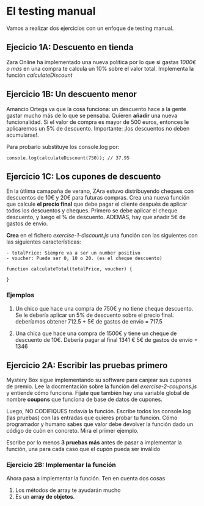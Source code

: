 # El testing manual

Vamos a realizar dos ejercicios con un enfoque de testing manual.

## Ejecicio 1A: Descuento en tienda

Zara Online ha implementado una nueva política por lo que si gastas *1000€ o más* en una compra te calcula un 10% sobre el valor total. Implementa la función _calculateDiscount_

## Ejercicio 1B: Un descuento menor

Amancio Ortega va que la cosa funciona: un descuento hace a la gente gastar mucho más de lo que se pensaba. Quieren **añadir** una nueva funcionalidad. Si el valor de compra es mayor de 500 euros, entonces le aplicaremos un 5% de descuento. Importante: ¡los descuentos no deben acumularse!. 

Para probarlo substituye los console.log por:

```
console.log(calculateDiscount(750)); // 37.95
```

## Ejercicio 1C: Los cupones de descuento

En la útlima camapaña de verano, ZAra estuvo distribuyendo cheques con descuentos de 10€ y 20€ para futuras compras. Crea una nueva función que calcule **el precio final** que debe pagar el cliente después de aplicar todos los descuentos y cheques. Primero se debe aplicar el cheque descuento, y luego el % de descuento. ADEMÁS, hay que añadir 5€ de gastos de envío.

**Crea** en el fichero  _exercise-1-discount.js_ una función con las siguientes con las siguientes características:

```
- totalPrice: Siempre va a ser un number positivo
- voucher: Puede ser 0, 10 o 20. (es el cheque descuento)

function calculateTotal(totalPrice, voucher) {

}
```

### Ejemplos

1. Un chico que hace una compra de 750€ y no tiene cheque descuento. Se le debería aplicar un 5% de descuento sobre el precio final. deberíamos obtener 712.5 + 5€ de gastos de envío = 717.5 

2. Una chica que hace una compra de 1500€ y tiene un cheque de descuento de 10€. Debería pagar al final 1341 €  5€ de gastos de envío = 1346

## Ejercicio 2A: Escribir las pruebas primero

Mystery Box sigue implementando su software para canjear sus cupones de premio. Lee la docmentación sobre la función del _exercise-2-coupons.js_
y entiende cómo funciona. Fíjate que también hay una variable global de nombre **coupons** que funciona de base de datos de cupones.

Luego, NO CODIFIQUES todavía la función. Escribe todos los console.log (las pruebas) con las entradas que quieres probar tu función. Cómo programador y humano sabes que valor debe devolver la función dado un código de cuòn en concreto. Mira el primer ejemplo.

Escribe por lo menos **3 pruebas más** antes de pasar a implementar la función, una para cada caso que el cupón pueda ser inválido

### Ejercicio 2B: Implementar la función

Ahora pasa a implementar la función. Ten en cuenta dos cosas 

1. Los métodos de array te ayudarán mucho
2. Es un **array de objetos**. 